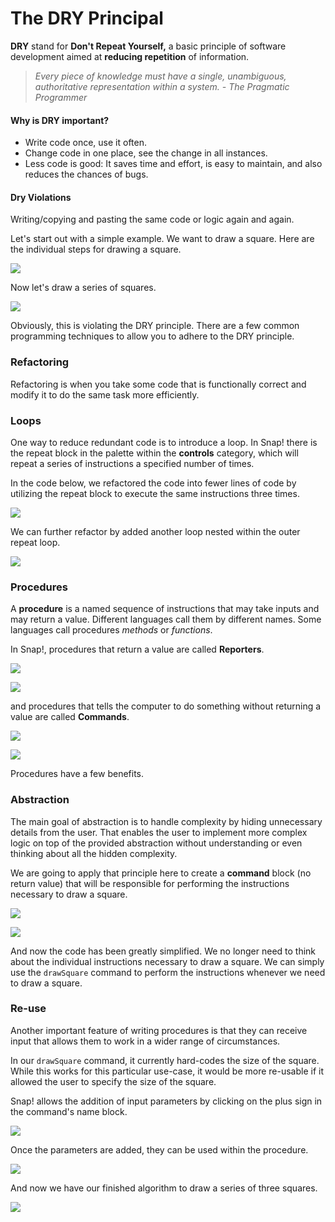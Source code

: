 # The DRY Principal

 **DRY** stand for **Don't Repeat Yourself,** a basic principle of software development aimed at **reducing repetition** of information.

> _Every piece of knowledge must have a single, unambiguous, authoritative representation within a system. - The Pragmatic Programmer_

#### Why is DRY important?

* Write code once, use it often.
* Change code in one place, see the change in all instances.
* Less code is good: It saves time and effort, is easy to maintain, and also reduces the chances of bugs.

#### Dry Violations

Writing/copying and pasting the same code or logic again and again.

Let's start out with a simple example. We want to draw a square. Here are the individual steps for drawing a square.

![](.gitbook/assets/image%20%2881%29.png)

Now let's draw a series of squares.

![](.gitbook/assets/image%20%2833%29.png)

Obviously, this is violating the DRY principle. There are a few common programming techniques to allow you to adhere to the DRY principle.

### Refactoring

Refactoring is when you take some code that is functionally correct and modify it to do the same task more efficiently.

### Loops

One way to reduce redundant code is to introduce a loop. In Snap! there is the repeat block in the palette within the **controls** category, which will repeat a series of instructions a specified number of times. 

In the code below, we refactored the code into fewer lines of code by utilizing the repeat block to execute the same instructions three times.

![](.gitbook/assets/image%20%2829%29.png)

We can further refactor by added another loop nested within the outer repeat loop.

![](.gitbook/assets/image%20%2840%29.png)

### Procedures

A **procedure** is a named sequence of instructions that may take inputs and may return a value. Different languages call them by different names. Some languages call procedures _methods_ or _functions_. 

In Snap!, procedures that return a value are called **Reporters**. 

![](.gitbook/assets/image%20%2886%29.png)

![](.gitbook/assets/image%20%2885%29.png)

and procedures that tells the computer to do something without returning a value are called **Commands**.

![](.gitbook/assets/image%20%2857%29.png)

![](.gitbook/assets/image%20%2853%29.png)

Procedures have a few benefits.

### Abstraction

The main goal of abstraction is to handle complexity by hiding unnecessary details from the user. That enables the user to implement more complex logic on top of the provided abstraction without understanding or even thinking about all the hidden complexity.

We are going to apply that principle here to create a **command** block \(no return value\) that will be responsible for performing the instructions necessary to draw a square.

![](.gitbook/assets/image%20%2847%29.png)

![](.gitbook/assets/image%20%2835%29.png)

And now the code has been greatly simplified. We no longer need to think about the individual instructions necessary to draw a square. We can simply use the `drawSquare` command to perform the instructions whenever we need to draw a square.

### Re-use

Another important feature of writing procedures is that they can receive input that allows them to work in a wider range of circumstances.

In our `drawSquare` command, it currently hard-codes the size of the square. While this works for this particular use-case, it would be more re-usable if it allowed the user to specify the size of the square.

Snap! allows the addition of input parameters by clicking on the plus sign in the command's name block.

![](.gitbook/assets/image%20%2823%29.png)

Once the parameters are added, they can be used within the procedure.

![](.gitbook/assets/image%20%2821%29.png)

And now we have our finished algorithm to draw a series of three squares.

![](.gitbook/assets/image%20%2849%29.png)

